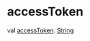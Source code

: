 # accessToken


val [accessToken](access-token.md): [String](https://kotlinlang.org/api/latest/jvm/stdlib/kotlin/-string/index.html)
